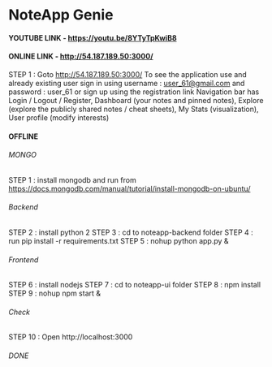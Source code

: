 NoteApp Genie
===============
#### YOUTUBE LINK - https://youtu.be/8YTyTpKwiB8
#### ONLINE LINK - http://54.187.189.50:3000/

STEP 1 : Goto http://54.187.189.50:3000/
    To see the application use and already existing user sign in using username : user_61@gmail.com and password : user_61
    or sign up using the registration link
    Navigation bar has
      Login / Logout / Register,
      Dashboard (your notes and pinned notes),
      Explore (explore the publicly shared notes / cheat sheets),
      My Stats (visualization),
      User profile (modify interests)

#### OFFLINE
###### MONGO
STEP 1  : install mongodb and run from https://docs.mongodb.com/manual/tutorial/install-mongodb-on-ubuntu/

###### Backend
STEP 2  : install python 2
STEP 3  : cd to noteapp-backend folder
STEP 4  : run pip install -r requirements.txt
STEP 5  : nohup python app.py &

###### Frontend
STEP 6  : install nodejs
STEP 7  : cd to noteapp-ui folder
STEP 8  : npm install
STEP 9 : nohup npm start &

###### Check
STEP 10 : Open http://localhost:3000

###### DONE

